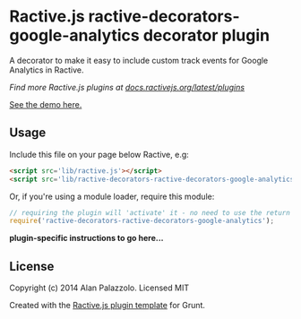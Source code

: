 # Ractive.js ractive-decorators-google-analytics decorator plugin

A decorator to make it easy to include custom track events for Google Analytics in Ractive.

*Find more Ractive.js plugins at [docs.ractivejs.org/latest/plugins](http://docs.ractivejs.org/latest/plugins)*

[See the demo here.](TODO)

## Usage

Include this file on your page below Ractive, e.g:

```html
<script src='lib/ractive.js'></script>
<script src='lib/ractive-decorators-ractive-decorators-google-analytics.js'></script>
```

Or, if you're using a module loader, require this module:

```js
// requiring the plugin will 'activate' it - no need to use the return value
require('ractive-decorators-ractive-decorators-google-analytics');
```

**plugin-specific instructions to go here...**



## License

Copyright (c) 2014 Alan Palazzolo. Licensed MIT

Created with the [Ractive.js plugin template](https://github.com/ractivejs/plugin-template) for Grunt.
